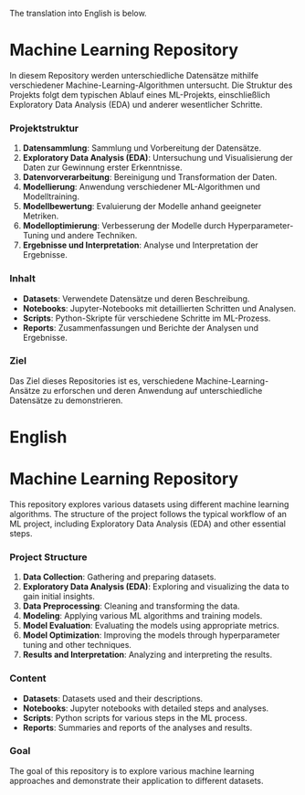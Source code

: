 The translation into English is below.

# Machine Learning Repository

In diesem Repository werden unterschiedliche Datensätze mithilfe verschiedener Machine-Learning-Algorithmen untersucht. Die Struktur des Projekts folgt dem typischen Ablauf eines ML-Projekts, einschließlich Exploratory Data Analysis (EDA) und anderer wesentlicher Schritte.

### Projektstruktur

1. **Datensammlung**: Sammlung und Vorbereitung der Datensätze.
2. **Exploratory Data Analysis (EDA)**: Untersuchung und Visualisierung der Daten zur Gewinnung erster Erkenntnisse.
3. **Datenvorverarbeitung**: Bereinigung und Transformation der Daten.
4. **Modellierung**: Anwendung verschiedener ML-Algorithmen und Modelltraining.
5. **Modellbewertung**: Evaluierung der Modelle anhand geeigneter Metriken.
6. **Modelloptimierung**: Verbesserung der Modelle durch Hyperparameter-Tuning und andere Techniken.
7. **Ergebnisse und Interpretation**: Analyse und Interpretation der Ergebnisse.

### Inhalt

- **Datasets**: Verwendete Datensätze und deren Beschreibung.
- **Notebooks**: Jupyter-Notebooks mit detaillierten Schritten und Analysen.
- **Scripts**: Python-Skripte für verschiedene Schritte im ML-Prozess.
- **Reports**: Zusammenfassungen und Berichte der Analysen und Ergebnisse.

### Ziel

Das Ziel dieses Repositories ist es, verschiedene Machine-Learning-Ansätze zu erforschen und deren Anwendung auf unterschiedliche Datensätze zu demonstrieren.

# English
# Machine Learning Repository

This repository explores various datasets using different machine learning algorithms. The structure of the project follows the typical workflow of an ML project, including Exploratory Data Analysis (EDA) and other essential steps.

### Project Structure

1. **Data Collection**: Gathering and preparing datasets.
2. **Exploratory Data Analysis (EDA)**: Exploring and visualizing the data to gain initial insights.
3. **Data Preprocessing**: Cleaning and transforming the data.
4. **Modeling**: Applying various ML algorithms and training models.
5. **Model Evaluation**: Evaluating the models using appropriate metrics.
6. **Model Optimization**: Improving the models through hyperparameter tuning and other techniques.
7. **Results and Interpretation**: Analyzing and interpreting the results.

### Content

- **Datasets**: Datasets used and their descriptions.
- **Notebooks**: Jupyter notebooks with detailed steps and analyses.
- **Scripts**: Python scripts for various steps in the ML process.
- **Reports**: Summaries and reports of the analyses and results.

### Goal

The goal of this repository is to explore various machine learning approaches and demonstrate their application to different datasets.

